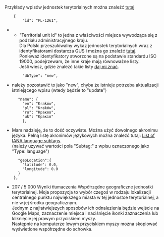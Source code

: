 Przykłady wpisów jednostek terytorialnych można znaleźć [tutaj](https://github.com/AdamGiergun/IfR-data/blob/main/data/territorialUnits.json) 
```
    {
        "id": "PL-1261",
```
- - "Territorial unit id" to jedna z właściwości miejsca wywodząca się z podziału administracyjnego kraju.<br>
    Dla Polski przeszukiwalny wykaz jednostek terytorialnych wraz z identyfikatorami dostarcza GUS i można go znaleźć [tutaj](https://eteryt.stat.gov.pl/eTeryt/rejestr_teryt/udostepnianie_danych/baza_teryt/uzytkownicy_indywidualni/wyszukiwanie/wyszukiwanie.aspx?contrast=default).<br>
    Ponieważ identyfikatory stworzone są na podstawie standardu ISO 19000, podejrzewam, że inne kraje mają równoważne listy.<br>
    Jeśli wiesz, gdzie znaleźć takie listy [daj mi znać](https://github.com/AdamGiergun/IfR-data/issues/2).
```
        "dbType": "new",
```
  - należy pozostawić to jako "new", chyba że istnieje potrzeba aktualizacji istniejącego wpisu (wtedy będzie to "update")
```
      "name": {
        "en": "Kraków",
        "pl": "Kraków",
        "ru": "Краков",
        "uk": "Краків"
        },
```
   - Mam nadzieję, że to dość oczywiste. Można użyć dowolnego akronimu języka. Pełną listę akronimów językowych można znaleźć tutaj: [List of IANA language subtags](https://www.iana.org/assignments/language-subtag-registry/language-subtag-registry).<br>
     (należy używać wartości pola "Subtag:" z wpisu oznaczonego jako "Type: language")
```
      "geoLocation":{
        "latitude": 0.0,
        "longitude": 0.0
      }
    },
```
   - 207 / 5 000
     Wyniki tłumaczenia
     Współrzędne geograficzne jednostki terytorialnej. Moja propozycja to wybór czegoś w rodzaju lokalizacji centralnego punktu największego miasta w tej jednostce terytorialnej, a nie w jej środku geograficznym. <br>
     Jednym z najłatwiejszych sposobów ich odnalezienia będzie wejście na Google Maps, zaznaczenie miejsca i naciśnięcie ikonki zaznaczenia lub kliknięcie jej prawym przyciskiem myszy.<br>
     Następnie na komputerze lewym przyciskiem myszy można skopiować wyświetlone współrzędne do schowka.